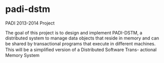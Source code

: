 padi-dstm
=========

PADI 2013-2014 Project

The goal of this project is to design and implement PADI-DSTM, a distributed system to
manage data objects that reside in memory and can be shared by transactional programs that
execute in diﬀerent machines. This will be a simpliﬁed version of a Distributed Software Trans-
actional Memory System
